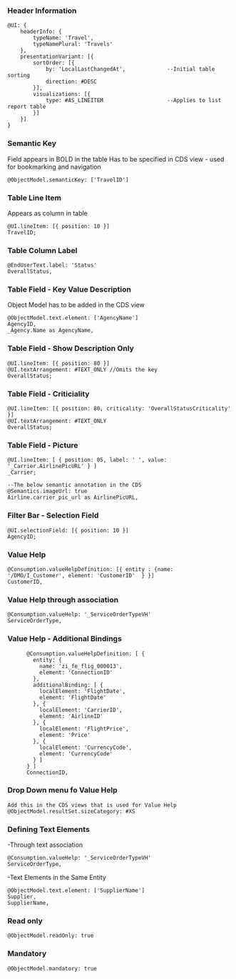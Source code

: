 ### Header Information
```
@UI: {
    headerInfo: {
        typeName: 'Travel',
        typeNamePlural: 'Travels'
    },
    presentationVariant: [{
        sortOrder: [{
            by: 'LocalLastChangedAt',             --Initial table sorting
            direction: #DESC
        }],
        visualizations: [{
            type: #AS_LINEITEM                    --Applies to list report table
        }]
    }]
}
```
### Semantic Key
Field appears in BOLD in the table 
Has to be specified in CDS view - used for bookmarking and navigation
```
@ObjectModel.semanticKey: ['TravelID']
```
### Table Line Item
Appears as column in table
```
@UI.lineItem: [{ position: 10 }]
TravelID;
```
### Table Column Label
```
@EndUserText.label: 'Status'
OverallStatus,
```
### Table Field - Key Value Description
Object Model has to be added in the CDS view
```
@ObjectModel.text.element: ['AgencyName']
AgencyID,
_Agency.Name as AgencyName,
```
### Table Field - Show Description Only
```
@UI.lineItem: [{ position: 80 }]
@UI.textArrangement: #TEXT_ONLY //Omits the key
OverallStatus;
```
### Table Field - Criticiality
```
@UI.lineItem: [{ position: 80, criticality: 'OverallStatusCriticality' }]
@UI.textArrangement: #TEXT_ONLY
OverallStatus;
```
### Table Field - Picture
```
@UI.lineItem: [ { position: 05, label: ' ', value: '_Carrier.AirlinePicURL' } ]
_Carrier;

--The below semantic annotation in the CDS
@Semantics.imageUrl: true
Airline.carrier_pic_url as AirlinePicURL,
```    
### Filter Bar - Selection Field
```
@UI.selectionField: [{ position: 10 }]
AgencyID;
```
### Value Help
```
@Consumption.valueHelpDefinition: [{ entity : {name: '/DMO/I_Customer', element: 'CustomerID'  } }]
CustomerID,
```

### Value Help through association
```
@Consumption.valueHelp: '_ServiceOrderTypeVH'
ServiceOrderType,
```      

### Value Help - Additional Bindings
```
      @Consumption.valueHelpDefinition: [ {
        entity: {
          name: 'zi_fe_flig_000013',
          element: 'ConnectionID'
        },
        additionalBinding: [ {
          localElement: 'FlightDate',
          element: 'FlightDate'
        }, {
          localElement: 'CarrierID',
          element: 'AirlineID'
        }, {
          localElement: 'FlightPrice',
          element: 'Price'
        }, {
          localElement: 'CurrencyCode',
          element: 'CurrencyCode'
        } ]
      } ]
      ConnectionID,
 ```
### Drop Down menu fo Value Help
```
Add this in the CDS views that is used for Value Help
@ObjectModel.resultSet.sizeCategory: #XS 
```

### Defining Text Elements
-Through text association
```
@Consumption.valueHelp: '_ServiceOrderTypeVH'
ServiceOrderType,
```
-Text Elements in the Same Entity
```
@ObjectModel.text.element: ['SupplierName']
Supplier,
SupplierName,
```

### Read only
```
@ObjectModel.readOnly: true
```

### Mandatory
```
@ObjectModel.mandatory: true
```



